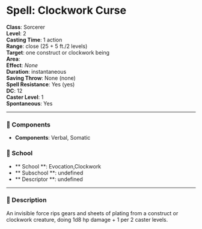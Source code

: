 
# Spell: Clockwork Curse
**Class**: Sorcerer  
**Level**: 2  
**Casting Time**: 1 action  
**Range**: close (25 + 5 ft./2 levels)  
**Target**: one construct or clockwork being  
**Area**:   
**Effect**: _None_  
**Duration**: instantaneous  
**Saving Throw**: None (none)  
**Spell Resistance**: Yes (yes)  
**DC**: 12  
**Caster Level**: 1  
**Spontaneous**: Yes

---

### 🔮 Components
- **Components**: Verbal, Somatic

### 🏫 School
- ** School **: Evocation,Clockwork
- ** Subschool **: undefined
- ** Descriptor **: undefined
---

### 📜 Description
An invisible force rips gears and sheets of plating from a construct or clockwork creature, doing 1d8 hp damage + 1 per 2 caster levels.

